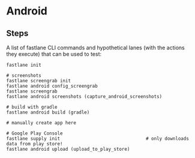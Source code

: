 # Android

## Steps

A list of fastlane CLI commands and hypothetical lanes (with the actions they execute) that can be used to test:

```
fastlane init

# screenshots
fastlane screengrab init
fastlane android config_screengrab
fastlane screengrab
fastlane android screenshots (capture_android_screenshots)

# build with gradle
fastlane android build (gradle)

# manually create app here

# Google Play Console
fastlane supply init                                # only downloads data from play store!
fastlane android upload (upload_to_play_store)
```